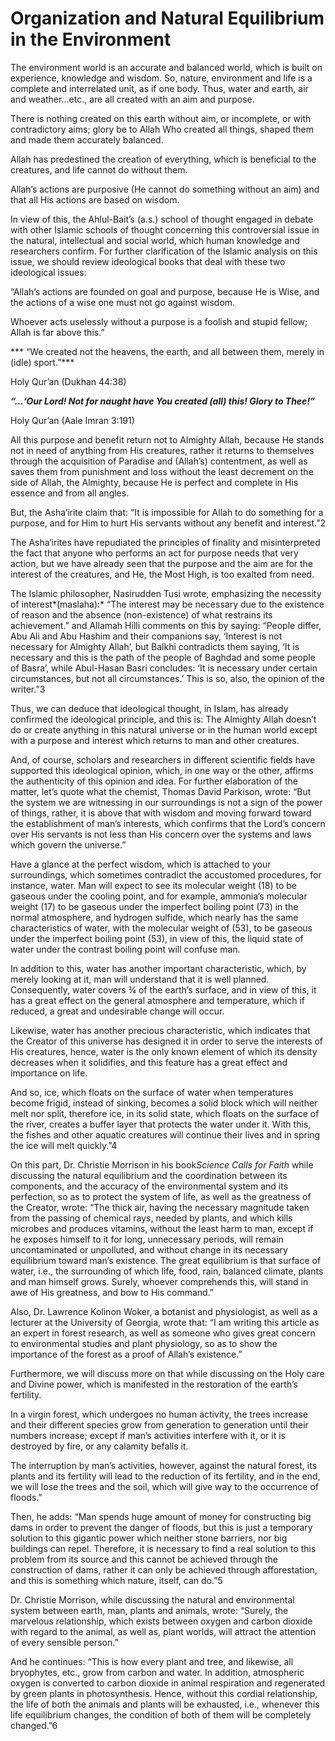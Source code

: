 Organization and Natural Equilibrium in the Environment
=======================================================

The environment world is an accurate and balanced world, which is built
on experience, knowledge and wisdom. So, nature, environment and life is
a complete and interrelated unit, as if one body. Thus, water and earth,
air and weather…etc., are all created with an aim and purpose.

There is nothing created on this earth without aim, or incomplete, or
with contradictory aims; glory be to Allah Who created all things,
shaped them and made them accurately balanced.

Allah has predestined the creation of everything, which is beneficial to
the creatures, and life cannot do without them.

Allah’s actions are purposive (He cannot do something without an aim)
and that all His actions are based on wisdom.

In view of this, the Ahlul-Bait’s (a.s.) school of thought engaged in
debate with other Islamic schools of thought concerning this
controversial issue in the natural, intellectual and social world, which
human knowledge and researchers confirm. For further clarification of
the Islamic analysis on this issue, we should review ideological books
that deal with these two ideological issues:

“Allah’s actions are founded on goal and purpose, because He is Wise,
and the actions of a wise one must not go against wisdom.

Whoever acts uselessly without a purpose is a foolish and stupid fellow;
Allah is far above this.”

*** “We created not the heavens, the earth, and all between them, merely
in (idle) sport.”***

Holy Qur’an (Dukhan 44:38)

***“…‘Our Lord! Not for naught have You created (all) this! Glory to
Thee!”***

Holy Qur’an (Aale Imran 3:191)

All this purpose and benefit return not to Almighty Allah, because He
stands not in need of anything from His creatures, rather it returns to
themselves through the acquisition of Paradise and (Allah’s)
contentment, as well as saves them from punishment and loss without the
least decrement on the side of Allah, the Almighty, because He is
perfect and complete in His essence and from all angles.

But, the Asha‘irite claim that: “It is impossible for Allah to do
something for a purpose, and for Him to hurt His servants without any
benefit and interest.”2

The Asha‘irites have repudiated the principles of finality and
misinterpreted the fact that anyone who performs an act for purpose
needs that very action, but we have already seen that the purpose and
the aim are for the interest of the creatures, and He, the Most High, is
too exalted from need.

The Islamic philosopher, Nasirudden Tusi wrote, emphasizing the
necessity of interest*(maslaha):* “The interest may be necessary due to
the existence of reason and the absence (non-existence) of what
restrains its achievement.” and Allamah Hilli comments on this by
saying: “People differ, Abu Ali and Abu Hashim and their companions say,
‘Interest is not necessary for Almighty Allah’, but Balkhi contradicts
them saying, ‘It is necessary and this is the path of the people of
Baghdad and some people of Basra’, while Abul-Hasan Basri concludes: ‘It
is necessary under certain circumstances, but not all circumstances.’
This is so, also, the opinion of the writer.”3

Thus, we can deduce that ideological thought, in Islam, has already
confirmed the ideological principle, and this is: The Almighty Allah
doesn’t do or create anything in this natural universe or in the human
world except with a purpose and interest which returns to man and other
creatures.

And, of course, scholars and researchers in different scientific fields
have supported this ideological opinion, which, in one way or the other,
affirms the authenticity of this opinion and idea. For further
elaboration of the matter, let’s quote what the chemist, Thomas David
Parkison, wrote: “But the system we are witnessing in our surroundings
is not a sign of the power of things, rather, it is above that with
wisdom and moving forward toward the establishment of man’s interests,
which confirms that the Lord’s concern over His servants is not less
than His concern over the systems and laws which govern the universe.”

Have a glance at the perfect wisdom, which is attached to your
surroundings, which sometimes contradict the accustomed procedures, for
instance, water. Man will expect to see its molecular weight (18) to be
gaseous under the cooling point, and for example, ammonia’s molecular
weight (17) to be gaseous under the imperfect boiling point (73) in the
normal atmosphere, and hydrogen sulfide, which nearly has the same
characteristics of water, with the molecular weight of (53), to be
gaseous under the imperfect boiling point (53), in view of this, the
liquid state of water under the contrast boiling point will confuse man.

In addition to this, water has another important characteristic, which,
by merely looking at it, man will understand that it is well planned.
Consequently, water covers ¾ of the earth’s surface, and in view of
this, it has a great effect on the general atmosphere and temperature,
which if reduced, a great and undesirable change will occur.

Likewise, water has another precious characteristic, which indicates
that the Creator of this universe has designed it in order to serve the
interests of His creatures, hence, water is the only known element of
which its density decreases when it solidifies, and this feature has a
great effect and importance on life.

And so, ice, which floats on the surface of water when temperatures
become frigid, instead of sinking, becomes a solid block which will
neither melt nor split, therefore ice, in its solid state, which floats
on the surface of the river, creates a buffer layer that protects the
water under it. With this, the fishes and other aquatic creatures will
continue their lives and in spring the ice will melt quickly.”4

On this part, Dr. Christie Morrison in his book*Science Calls for Faith*
while discussing the natural equilibrium and the coordination between
its components, and the accuracy of the environmental system and its
perfection, so as to protect the system of life, as well as the
greatness of the Creator, wrote: “The thick air, having the necessary
magnitude taken from the passing of chemical rays, needed by plants, and
which kills microbes and produces vitamins, without the least harm to
man, except if he exposes himself to it for long, unnecessary periods,
will remain uncontaminated or unpolluted, and without change in its
necessary equilibrium toward man’s existence. The great equilibrium is
that surface of water, i.e., the surrounding of which life, food, rain,
balanced climate, plants and man himself grows. Surely, whoever
comprehends this, will stand in awe of His greatness, and bow to His
command.”

Also, Dr. Lawrence Kolinon Woker, a botanist and physiologist, as well
as a lecturer at the University of Georgia, wrote that: “I am writing
this article as an expert in forest research, as well as someone who
gives great concern to environmental studies and plant physiology, so as
to show the importance of the forest as a proof of Allah’s existence.”

Furthermore, we will discuss more on that while discussing on the Holy
care and Divine power, which is manifested in the restoration of the
earth’s fertility.

In a virgin forest, which undergoes no human activity, the trees
increase and their different species grow from generation to generation
until their numbers increase; except if man’s activities interfere with
it, or it is destroyed by fire, or any calamity befalls it.

The interruption by man’s activities, however, against the natural
forest, its plants and its fertility will lead to the reduction of its
fertility, and in the end, we will lose the trees and the soil, which
will give way to the occurrence of floods.”

Then, he adds: “Man spends huge amount of money for constructing big
dams in order to prevent the danger of floods, but this is just a
temporary solution to this gigantic power which neither stone barriers,
nor big buildings can repel. Therefore, it is necessary to find a real
solution to this problem from its source and this cannot be achieved
through the construction of dams, rather it can only be achieved through
afforestation, and this is something which nature, itself, can do.”5

Dr. Christie Morrison, while discussing the natural and environmental
system between earth, man, plants and animals, wrote: “Surely, the
marvelous relationship, which exists between oxygen and carbon dioxide
with regard to the animal, as well as, plant worlds, will attract the
attention of every sensible person.”

And he continues: “This is how every plant and tree, and likewise, all
bryophytes, etc., grow from carbon and water. In addition, atmospheric
oxygen is converted to carbon dioxide in animal respiration and
regenerated by green plants in photosynthesis. Hence, without this
cordial relationship, the life of both the animals and plants will be
exhausted, i.e., whenever this life equilibrium changes, the condition
of both of them will be completely changed.”6


